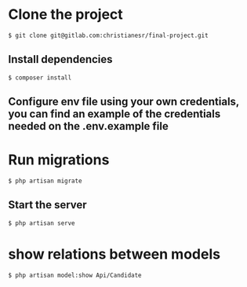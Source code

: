 # Clone the project  
~~~
$ git clone git@gitlab.com:christianesr/final-project.git  
~~~
## Install dependencies  
~~~
$ composer install
~~~

## Configure env file using your own credentials, you can find an example of the credentials needed on the .env.example file

# Run migrations
~~~
$ php artisan migrate
~~~
## Start the server  
~~~
$ php artisan serve
~~~

# show relations between models
~~~
$ php artisan model:show Api/Candidate
~~~